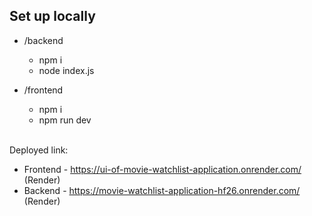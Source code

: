 ## Set up locally

- /backend
   - npm i
   - node index.js
 
- /frontend
   - npm i
   - npm run dev
 
  <br>
Deployed link:
- Frontend - https://ui-of-movie-watchlist-application.onrender.com/ (Render)
- Backend - https://movie-watchlist-application-hf26.onrender.com/ (Render)
